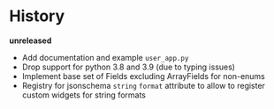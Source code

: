 # History

**unreleased**

- Add documentation and example `user_app.py`
- Drop support for python 3.8 and 3.9 (due to typing issues)
- Implement base set of Fields excluding ArrayFields for non-enums
- Registry for jsonschema `string` `format` attribute to allow to register custom widgets for string formats

